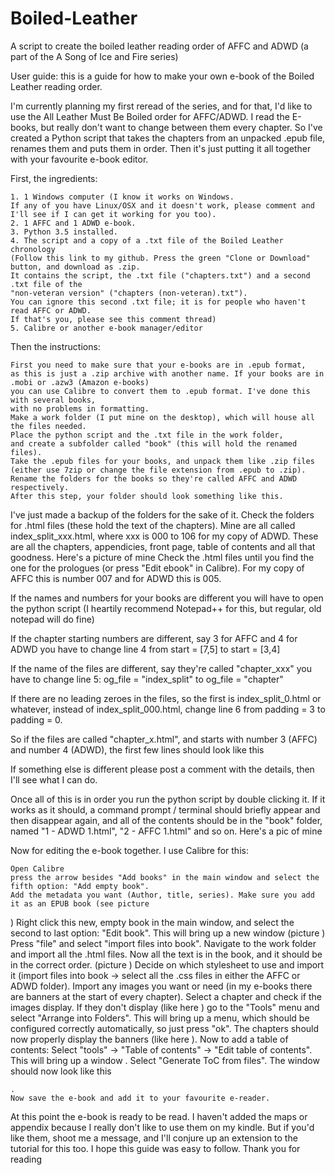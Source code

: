 # Boiled-Leather
A script to create the boiled leather reading order of AFFC and ADWD (a part of the A Song of Ice and Fire series) 

User guide:
this is a guide for how to make your own e-book of the Boiled Leather reading order.

I'm currently planning my first reread of the series, and for that, I'd like to use the All Leather Must Be Boiled order for AFFC/ADWD. I read the E-books, but really don't want to change between them every chapter. So I've created a Python script that takes the chapters from an unpacked .epub file, renames them and puts them in order. Then it's just putting it all together with your favourite e-book editor.

First, the ingredients:

    1. 1 Windows computer (I know it works on Windows. 
    If any of you have Linux/OSX and it doesn't work, please comment and 
    I'll see if I can get it working for you too).
    2. 1 AFFC and 1 ADWD e-book.
    3. Python 3.5 installed.
    4. The script and a copy of a .txt file of the Boiled Leather chronology 
    (Follow this link to my github. Press the green "Clone or Download" button, and download as .zip. 
    It contains the script, the .txt file ("chapters.txt") and a second .txt file of the 
    "non-veteran version" ("chapters (non-veteran).txt"). 
    You can ignore this second .txt file; it is for people who haven't read AFFC or ADWD. 
    If that's you, please see this comment thread)
    5. Calibre or another e-book manager/editor

Then the instructions:

    First you need to make sure that your e-books are in .epub format, 
    as this is just a .zip archive with another name. If your books are in .mobi or .azw3 (Amazon e-books) 
    you can use Calibre to convert them to .epub format. I've done this with several books,
    with no problems in formatting.
    Make a work folder (I put mine on the desktop), which will house all the files needed.
    Place the python script and the .txt file in the work folder,
    and create a subfolder called "book" (this will hold the renamed files).
    Take the .epub files for your books, and unpack them like .zip files 
    (either use 7zip or change the file extension from .epub to .zip).
    Rename the folders for the books so they're called AFFC and ADWD respectively. 
    After this step, your folder should look something like this. 
    
I've just made a backup of the folders for the sake of it.
Check the folders for .html files (these hold the text of the chapters). 
Mine are all called index_split_xxx.html, where xxx is 000 to 106 for my copy of ADWD. These are all the chapters, appendicies, front page, table of contents and all that goodness. Here's a picture of mine
Check the .html files until you find the one for the prologues (or press "Edit ebook" in Calibre). For my copy of AFFC this is number 007 and for ADWD this is 005.

If the names and numbers for your books are different you will have to open the python script (I heartily recommend Notepad++ for this, but regular, old notepad will do fine)

If the chapter starting numbers are different, say 3 for AFFC and 4 for ADWD you have to change line 4 from start = [7,5] to start = [3,4]

If the name of the files are different, say they're called "chapter_xxx" you have to change line 5: og_file = "index_split" to og_file = "chapter"

If there are no leading zeroes in the files, so the first is index_split_0.html or whatever, instead of index_split_000.html, change line 6 from padding = 3 to padding = 0.

So if the files are called "chapter_x.html", and starts with number 3 (AFFC) and number 4 (ADWD), the first few lines should look like this

If something else is different please post a comment with the details, then I'll see what I can do.

Once all of this is in order you run the python script by double clicking it. If it works as it should, a command prompt / terminal should briefly appear and then disappear again, and all of the contents should be in the "book" folder, named "1 - ADWD 1.html", "2 - AFFC 1.html" and so on. Here's a pic of mine

Now for editing the e-book together. I use Calibre for this:

    Open Calibre
    press the arrow besides "Add books" in the main window and select the fifth option: "Add empty book".
    Add the metadata you want (Author, title, series). Make sure you add it as an EPUB book (see picture

)
Right click this new, empty book in the main window, and select the second to last option: "Edit book". This will bring up a new window (picture
)
Press "file" and select "import files into book". Navigate to the work folder and import all the .html files. Now all the text is in the book, and it should be in the correct order. (picture
)
Decide on which stylesheet to use and import it (import files into book -> select all the .css files in either the AFFC or ADWD folder).
Import any images you want or need (in my e-books there are banners at the start of every chapter). Select a chapter and check if the images display. If they don't display (like here
) go to the "Tools" menu and select "Arrange into Folders". This will bring up a menu, which should be configured correctly automatically, so just press "ok". The chapters should now properly display the banners (like here
).
Now to add a table of contents: Select "tools" -> "Table of contents" -> "Edit table of contents". This will bring up a window
. Select "Generate ToC from files". The window should now look like this

    .
    Now save the e-book and add it to your favourite e-reader.

At this point the e-book is ready to be read. I haven't added the maps or appendix because I really don't like to use them on my kindle. But if you'd like them, shoot me a message, and I'll conjure up an extension to the tutorial for this too. I hope this guide was easy to follow. Thank you for reading
